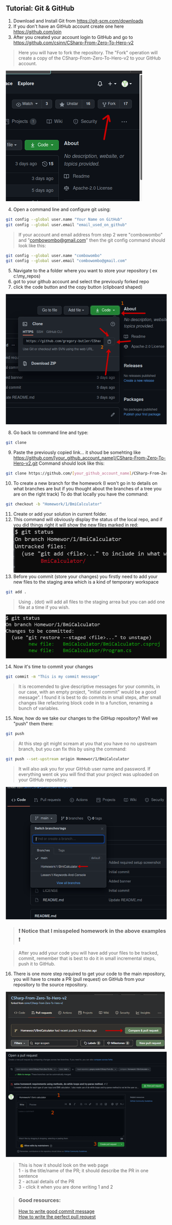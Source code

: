 ## Tutorial: Git & GitHub

1. Download and Install Git from https://git-scm.com/downloads
2. If you don't have an GitHub account create one here https://github.com/join
3. After you created your account login to GitHub and go to https://github.com/csinn/CSharp-From-Zero-To-Hero-v2 
>Here you will have to fork the repository. The "Fork" operation will create a copy of the CSharp-From-Zero-To-Hero-v2 to your GitHub account.<br>

![github-fork](images/01_github_fork.png)<br>

4. Open a command line and configure git using:<br>
```bash
git config --global user.name "Your Name on GitHub"
git config --global user.email "email_used_on_github"
```
>If your account and email address from step 2 were "combowombo" and "combowombo@gmail.com" then the git config command should look like this:

```bash
git config --global user.name "combowombo"
git config --global user.email "combowombo@gmail.com"
```

5. Navigate to the a folder where you want to store your repository ( ex c:\my_repos)
6. got to your github account and select the previously forked repo 
7. click the code button and the copy button (clipboard shaped)

![github-copy-git-link](images/02_github_copy_git_link.png)

8. Go back to command line and type:
```bash
git clone
```
9. Paste the previously copied link... it shoud be somehting like
https://github.com/[your_github_account_name]/CSharp-From-Zero-To-Hero-v2.git
Command should look like this:<br>

```bash
git clone https://github.com/[your_github_account_name]/CSharp-From-Zero-To-Hero-v2.git
```
10. To create a new branch for the homework (I won't go in to details on what branches are but if you thought about the branches of a tree you are on the right track)
To do that locally you have the command:
```bash
git checkout -b "Homework/1/BmiCalculator"
```
11. Create or add your solution in current folder.
12. This command will obviously display the status of the local repo, and if you did things right it will show the new files marked in red:<br>
![git-status](images/03_git_status.png)
13. Before you commit (store your changes) you firstly need to add your new files to the staging area which is a kind of temporary workspace
```bash
git add .
```
>Using . (dot) will add all files to the staging arrea but you can add one file at a time if you wish.<br>

![git-status-after-git-add](images/04_git_status_after_add.png)

14. Now it's time to commit your changes
```bash
git commit -m "This is my commit message"
```
>It is recomended to give descriptive messages for your commits, in our case, with an empty project, "initial commit" would be a good message".
I found it is best to do commits in small steps, after small changes like refactoring block code in to a function, renaming a bunch of variables.

15. Now, how do we take our changes to the GitHup repository? Well we "push" them there:
```bash
git push
```
>At this step git might scream at you that you have no no upstream branch, but you can fix this by using the command:
```bash
git push --set-upstream origin Homewor/1/BmiCalculator
```
>It will also ask you for your GitHub user name and password.
>If everything went ok you will find that your project was uploaded on your GitHub repository.<br>

![git-push-result](images/05_git_push_result.png)


>### :exclamation: Notice that I misspeled homework in the above examples :exclamation:

>After you add your code you will have add your files to be tracked, commit, remember that is best to do it in small incremental steps, push it to GitHub.

16. There is one more step required to get your code to the main repository, you will have to create a PR (pull request) on GitHub from your repository to the source repository.

![github-pr](images/06_github_pr.png)
![github-pr](images/06_github_pr_details.png)

>This is how it should look on the web page<br>
1 - is the title/name of the PR; it should describe the PR in one sentence<br>
2 - actual details of the PR<br>
3 - click it when you are done writing 1 and 2

>### Good resources:
>[How to write good commit message](https://chiamakaikeanyi.dev/how-to-write-good-git-commit-messages/)<br>
>[How to write the perfect pull request](https://github.blog/2015-01-21-how-to-write-the-perfect-pull-request/)<br>
